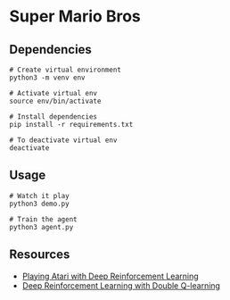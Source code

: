 # Super Mario Bros

## Dependencies 
```
# Create virtual environment 
python3 -m venv env

# Activate virtual env
source env/bin/activate

# Install dependencies
pip install -r requirements.txt

# To deactivate virtual env
deactivate
```

## Usage
```
# Watch it play 
python3 demo.py

# Train the agent
python3 agent.py
```

## Resources
* [Playing Atari with Deep Reinforcement Learning](https://arxiv.org/abs/1312.5602)
* [Deep Reinforcement Learning with Double Q-learning](https://arxiv.org/abs/1509.06461)
